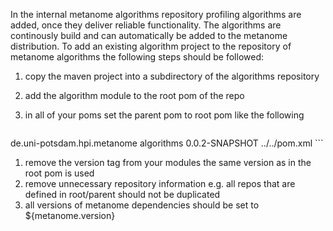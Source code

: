 In the internal metanome algorithms repository profiling algorithms are added, once they deliver reliable functionality. The algorithms are continously build and can automatically be added to the metanome distribution.
To add an existing algorithm project to the repository of metanome algorithms the following steps should be followed:

1. copy the maven project into a subdirectory of the algorithms repository
1. add the algorithm module to the root pom of the repo
1. in all of your poms set the parent pom to root pom like the following

    ```
<parent>
    <groupId>de.uni-potsdam.hpi.metanome</groupId>
    <artifactId>algorithms</artifactId>
    <version>0.0.2-SNAPSHOT</version>
    <relativePath>../../pom.xml</relativePath>
</parent>
    ```

1. remove the version tag from your modules the same version as in the root pom is used
1. remove unnecessary repository information e.g. all repos that are defined in root/parent should not be duplicated
1. all versions of metanome dependencies should be set to ${metanome.version}